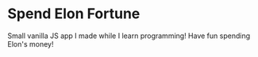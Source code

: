 # Spend Elon Fortune
Small  vanilla JS app I made while I learn programming!
Have fun spending Elon's money!
